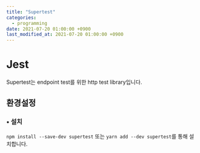 ```yaml
---
title: "Supertest"
categories: 
  - programming
date: 2021-07-20 01:00:00 +0900
last_modified_at: 2021-07-20 01:00:00 +0900
---
```


# Jest
Supertest는 endpoint test를 위한 http test library입니다.

## 환경설정

### • 설치
`npm install --save-dev supertest` 또는 `yarn add --dev supertest`를 통해 설치합니다.

